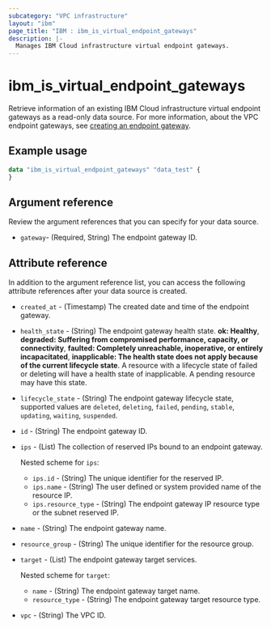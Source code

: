 ```yaml
---
subcategory: "VPC infrastructure"
layout: "ibm"
page_title: "IBM : ibm_is_virtual_endpoint_gateways"
description: |-
  Manages IBM Cloud infrastructure virtual endpoint gateways.
---
```


# ibm_is_virtual_endpoint_gateways
Retrieve information of an existing IBM Cloud infrastructure virtual endpoint gateways as a read-only data source. For more information, about the VPC endpoint gateways, see [creating an endpoint gateway](https://cloud.ibm.com/docs/vpc?topic=vpc-ordering-endpoint-gateway).

## Example usage

```terraform
data "ibm_is_virtual_endpoint_gateways" "data_test" {
}
```

## Argument reference
Review the argument references that you can specify for your data source. 

- `gateway`- (Required, String) The endpoint gateway ID.

## Attribute reference
In addition to the argument reference list, you can access the following attribute references after your data source is created. 

- `created_at` - (Timestamp) The created date and time of the endpoint gateway.
- `health_state` - (String) The endpoint gateway health state. **ok: Healthy**, **degraded: Suffering from compromised performance, capacity, or connectivity**, **faulted: Completely unreachable, inoperative, or entirely incapacitated**, **inapplicable: The health state does not apply because of the current lifecycle state**. A resource with a lifecycle state of failed or deleting will have a health state of inapplicable. A pending resource may have this state.
- `lifecycle_state` - (String) The endpoint gateway lifecycle state, supported values are `deleted`, `deleting`, `failed`, `pending`, `stable`, `updating`, `waiting`, `suspended`.
- `id` - (String) The endpoint gateway ID.
- `ips` - (List) The collection of reserved IPs bound to an endpoint gateway.

  Nested scheme for `ips`:
	- `ips.id` - (String) The unique identifier for the reserved IP.
	- `ips.name` - (String) The user defined or system provided name of the resource IP.
	- `ips.resource_type` - (String) The endpoint gateway IP resource type or the subnet reserved IP.
- `name` - (String) The endpoint gateway name.
- `resource_group` - (String) The unique identifier for the resource group.
- `target` - (List) The endpoint gateway target services.

  Nested scheme for `target`:
  - `name` - (String) The endpoint gateway target name.
  - `resource_type` - (String) The endpoint gateway target resource type.
- `vpc` - (String) The VPC ID.
